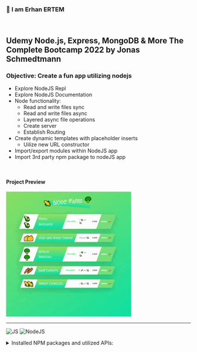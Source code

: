 ### 👋 **I am Erhan ERTEM**

&emsp;

## Udemy Node.js, Express, MongoDB & More The Complete Bootcamp 2022 by Jonas Schmedtmann

### **Objective:** Create a fun app utilizing nodejs

- Explore NodeJS Repl
- Explore NodeJS Documentation
- Node functionality:
  - Read and write files sync
  - Read and write files async
  - Layered async file operations
  - Create server
  - Establish Routing
- Create dynamic templates with placeholder inserts
  - Uilize new URL constructor
- Import/export modules within NodeJS app
- Import 3rd party npm package to nodeJS app


&emsp;

<!-- #### Link to Project &rarr; [NodeFarm-App](https://nodefarm-app-erhan-ertem.netlify.app) -->

#### Project Preview

![Screenshot](screenshot.gif)

---

![JS](https://img.shields.io/badge/JavaScript-323330?style=for-the-badge&logo=javascript&logoColor=F7DF1E) ![NodeJS](https://img.shields.io/badge/Node.js-339933?style=for-the-badge&logo=nodedotjs&logoColor=white)

<details>
<summary>Installed NPM packages and utilized APIs:</summary>

| Package command        | Package link                          | Description                                                         |
| ---------------------- | ------------------------------------- | ------------------------------------------------------------------- |
| npm install -g nodemon | https://www.npmjs.com/package/nodemon | Nodemon is a helper tool for developing Node.js based applications. |
| npm install slugify    | https://www.npmjs.com/package/slugify | Fill in spaces with \_ or - .                                       |
</details>

&emsp;
